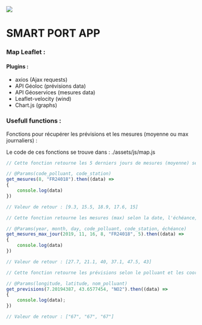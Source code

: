 
<img src= "https://github.com/airpaca/Smart-Port-Air/blob/master/public/images/logo/logo_transparent.png"> 

# SMART PORT APP

### Map Leaflet :

#### Plugins :
- axios (Ajax requests)
- API Géoloc (prévisions data)
- API Géoservices (mesures data)
- Leaflet-velocity (wind)
- Chart.js (graphs)

### Usefull functions :

Fonctions pour récupérer les prévisions et les mesures (moyenne ou max journaliers) :

Le code de ces fonctions se trouve dans : ./assets/js/map.js

```js
// Cette fonction retourne les 5 derniers jours de mesures (moyenne) selon le polluant et la station souhaités.

// @Params(code_polluant, code_station)
get_mesures(8, "FR24018").then((data) =>
{
    console.log(data)
})

// Valeur de retour : [9.3, 15.5, 18.9, 17.6, 15]
```

```js
// Cette fonction retourne les mesures (max) selon la date, l'échéance, le polluant et la station souhaités.

// @Params(year, month, day, code_polluant, code_station, échéance)
get_mesures_max_jour(2019, 11, 16, 8, "FR24018", 5).then((data) =>
{
    console.log(data)
})

// Valeur de retour : [27.7, 21.1, 40, 37.1, 47.5, 43]
```

```js
// Cette fonction retourne les prévisions selon le polluant et les coordonnées souhaité.

// @Params(longitude, latitude, nom_polluant)
get_previsions(7.20194387, 43.6577454, "NO2").then((data) =>
{
    console.log(data);
})

// Valeur de retour : ["67", "67", "67"]
```
